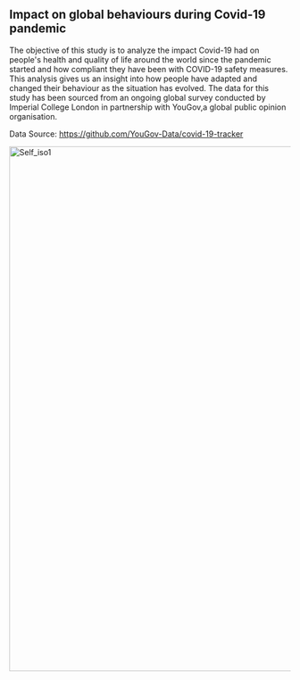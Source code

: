 ## Impact on global behaviours during Covid-19 pandemic

The objective of this study is to analyze the impact Covid-19 had on people's health and quality of life around the world since the pandemic started and how compliant they have been with COVID-19 safety measures. This analysis gives us an insight into how people have adapted and changed their behaviour as the situation has evolved.
The data for this study has been sourced from an ongoing global survey conducted by Imperial College London in partnership with YouGov,a global public opinion organisation.

Data Source: https://github.com/YouGov-Data/covid-19-tracker

<img width="941" alt="Self_iso1" src="https://user-images.githubusercontent.com/74162219/98679396-f2dcf700-232d-11eb-9307-3779d65c2ec8.png">
